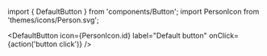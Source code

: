 import { DefaultButton } from 'components/Button';
import PersonIcon from 'themes/icons/Person.svg';

<DefaultButton icon={PersonIcon.id} label="Default button" onClick={action('button click')} />